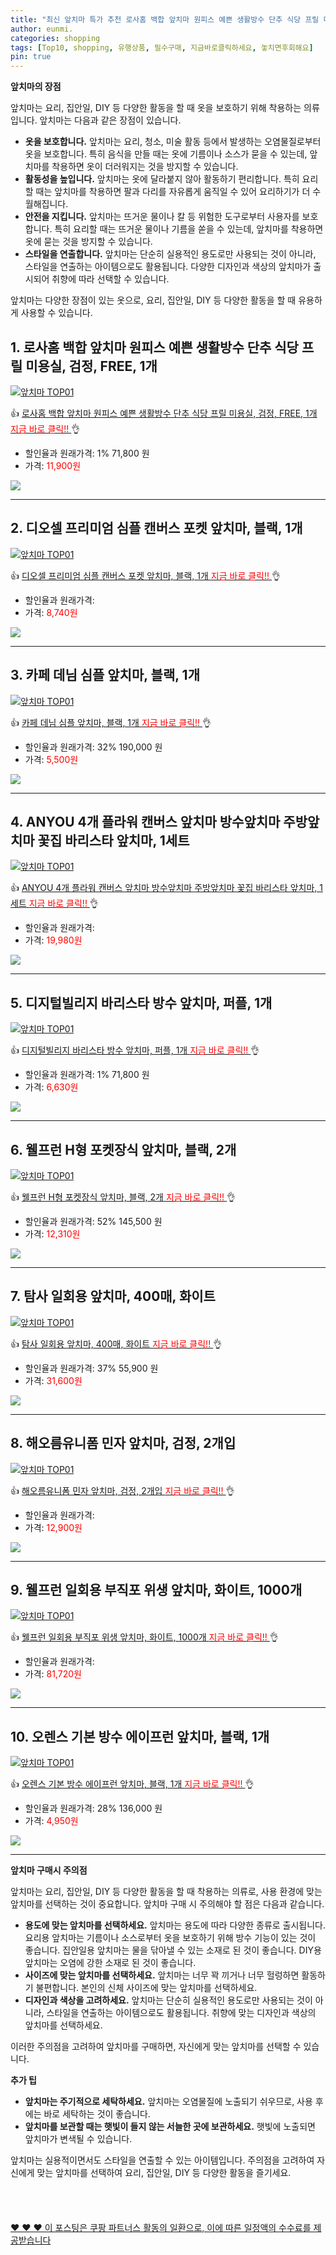 ```yaml
---
title: "최신 앞치마 특가 추천 로사홈 백합 앞치마 원피스 예쁜 생활방수 단추 식당 프릴 미용실, 검정, FREE, 1개 비교 장점"
author: eunmi.
categories: shopping
tags: [Top10, shopping, 유행상품, 필수구매, 지금바로클릭하세요, 놓치면후회해요]
pin: true
---
```

**앞치마의 장점**

앞치마는 요리, 집안일, DIY 등 다양한 활동을 할 때 옷을 보호하기 위해 착용하는 의류입니다. 앞치마는 다음과 같은 장점이 있습니다.

* **옷을 보호합니다.** 앞치마는 요리, 청소, 미술 활동 등에서 발생하는 오염물질로부터 옷을 보호합니다. 특히 음식을 만들 때는 옷에 기름이나 소스가 묻을 수 있는데, 앞치마를 착용하면 옷이 더러워지는 것을 방지할 수 있습니다.
* **활동성을 높입니다.** 앞치마는 옷에 달라붙지 않아 활동하기 편리합니다. 특히 요리할 때는 앞치마를 착용하면 팔과 다리를 자유롭게 움직일 수 있어 요리하기가 더 수월해집니다.
* **안전을 지킵니다.** 앞치마는 뜨거운 물이나 칼 등 위험한 도구로부터 사용자를 보호합니다. 특히 요리할 때는 뜨거운 물이나 기름을 쏟을 수 있는데, 앞치마를 착용하면 옷에 묻는 것을 방지할 수 있습니다.
* **스타일을 연출합니다.** 앞치마는 단순히 실용적인 용도로만 사용되는 것이 아니라, 스타일을 연출하는 아이템으로도 활용됩니다. 다양한 디자인과 색상의 앞치마가 출시되어 취향에 따라 선택할 수 있습니다.

앞치마는 다양한 장점이 있는 옷으로, 요리, 집안일, DIY 등 다양한 활동을 할 때 유용하게 사용할 수 있습니다.

   

## 1. 로사홈 백합 앞치마 원피스 예쁜 생활방수 단추 식당 프릴 미용실, 검정, FREE, 1개

[![앞치마 TOP01](https://thumbnail10.coupangcdn.com/thumbnails/remote/230x230ex/image/vendor_inventory/bf7f/ac1cb663d5aaec5b9932349525eb7c0f425c76cca936a85bc1373b62b46a.jpg)](https://link.coupang.com/re/AFFSDP?lptag=AF3617701&subid=GithubCoopas&pageKey=5541942960&traceid=V0-153&itemId=8730975955&vendorItemId=75166511106)


👍 [로사홈 백합 앞치마 원피스 예쁜 생활방수 단추 식당 프릴 미용실, 검정, FREE, 1개 <font color=red> 지금 바로 클릭!! </font> ](https://link.coupang.com/re/AFFSDP?lptag=AF3617701&subid=GithubCoopas&pageKey=5541942960&traceid=V0-153&itemId=8730975955&vendorItemId=75166511106) 👌 


- 할인율과 원래가격: 1%  71,800   원
- 가격: <span style='color:red'>11,900원</span>

[![](/discount_price.png)](https://link.coupang.com/re/AFFSDP?lptag=AF3617701&subid=GithubCoopas&pageKey=5541942960&traceid=V0-153&itemId=8730975955&vendorItemId=75166511106)

---


   

## 2. 디오셀 프리미엄 심플 캔버스 포켓 앞치마, 블랙, 1개

[![앞치마 TOP01](https://thumbnail7.coupangcdn.com/thumbnails/remote/230x230ex/image/retail/images/9520408818532247-ce722b06-7f41-4166-b5a4-29f3106ca07a.jpg)](https://link.coupang.com/re/AFFSDP?lptag=AF3617701&subid=GithubCoopas&pageKey=7110400280&traceid=V0-153&itemId=17773505321&vendorItemId=78530288061)


👍 [디오셀 프리미엄 심플 캔버스 포켓 앞치마, 블랙, 1개 <font color=red> 지금 바로 클릭!! </font> ](https://link.coupang.com/re/AFFSDP?lptag=AF3617701&subid=GithubCoopas&pageKey=7110400280&traceid=V0-153&itemId=17773505321&vendorItemId=78530288061) 👌 


- 할인율과 원래가격: 
- 가격: <span style='color:red'>8,740원</span>

[![](/discount_price.png)](https://link.coupang.com/re/AFFSDP?lptag=AF3617701&subid=GithubCoopas&pageKey=7110400280&traceid=V0-153&itemId=17773505321&vendorItemId=78530288061)

---


   

## 3. 카페 데님 심플 앞치마, 블랙, 1개

[![앞치마 TOP01](https://thumbnail7.coupangcdn.com/thumbnails/remote/230x230ex/image/retail/images/2021/05/27/18/1/c21284c0-8abb-4fff-a94a-c20a75a4c7c9.jpg)](https://link.coupang.com/re/AFFSDP?lptag=AF3617701&subid=GithubCoopas&pageKey=5581660993&traceid=V0-153&itemId=8922477059&vendorItemId=76209065112)


👍 [카페 데님 심플 앞치마, 블랙, 1개 <font color=red> 지금 바로 클릭!! </font> ](https://link.coupang.com/re/AFFSDP?lptag=AF3617701&subid=GithubCoopas&pageKey=5581660993&traceid=V0-153&itemId=8922477059&vendorItemId=76209065112) 👌 


- 할인율과 원래가격: 32%  190,000   원
- 가격: <span style='color:red'>5,500원</span>

[![](/discount_price.png)](https://link.coupang.com/re/AFFSDP?lptag=AF3617701&subid=GithubCoopas&pageKey=5581660993&traceid=V0-153&itemId=8922477059&vendorItemId=76209065112)

---


   

## 4. ANYOU 4개 플라워 캔버스 앞치마 방수앞치마 주방앞치마 꽃집 바리스타 앞치마, 1세트

[![앞치마 TOP01](https://thumbnail7.coupangcdn.com/thumbnails/remote/230x230ex/image/vendor_inventory/f8c9/9459379f8edbf78051cd66132a5ef7b2db8436954ce41c2633058214996d.jpg)](https://link.coupang.com/re/AFFSDP?lptag=AF3617701&subid=GithubCoopas&pageKey=7173035726&traceid=V0-153&itemId=18075560662&vendorItemId=87246380867)


👍 [ANYOU 4개 플라워 캔버스 앞치마 방수앞치마 주방앞치마 꽃집 바리스타 앞치마, 1세트 <font color=red> 지금 바로 클릭!! </font> ](https://link.coupang.com/re/AFFSDP?lptag=AF3617701&subid=GithubCoopas&pageKey=7173035726&traceid=V0-153&itemId=18075560662&vendorItemId=87246380867) 👌 


- 할인율과 원래가격: 
- 가격: <span style='color:red'>19,980원</span>

[![](/discount_price.png)](https://link.coupang.com/re/AFFSDP?lptag=AF3617701&subid=GithubCoopas&pageKey=7173035726&traceid=V0-153&itemId=18075560662&vendorItemId=87246380867)

---


   

## 5. 디지털빌리지 바리스타 방수 앞치마, 퍼플, 1개

[![앞치마 TOP01](https://thumbnail7.coupangcdn.com/thumbnails/remote/230x230ex/image/retail/images/2021/05/25/18/1/d3c136e1-a7c8-4eb3-abd1-2001af138664.jpg)](https://link.coupang.com/re/AFFSDP?lptag=AF3617701&subid=GithubCoopas&pageKey=5569383790&traceid=V0-153&itemId=8864021355&vendorItemId=76150724058)


👍 [디지털빌리지 바리스타 방수 앞치마, 퍼플, 1개 <font color=red> 지금 바로 클릭!! </font> ](https://link.coupang.com/re/AFFSDP?lptag=AF3617701&subid=GithubCoopas&pageKey=5569383790&traceid=V0-153&itemId=8864021355&vendorItemId=76150724058) 👌 


- 할인율과 원래가격: 1%  71,800   원
- 가격: <span style='color:red'>6,630원</span>

[![](/discount_price.png)](https://link.coupang.com/re/AFFSDP?lptag=AF3617701&subid=GithubCoopas&pageKey=5569383790&traceid=V0-153&itemId=8864021355&vendorItemId=76150724058)

---


   

## 6. 웰프런 H형 포켓장식 앞치마, 블랙, 2개

[![앞치마 TOP01](https://thumbnail7.coupangcdn.com/thumbnails/remote/230x230ex/image/retail/images/2022/11/28/15/5/c67f7a7c-9fb5-423d-8e03-b503e4c542e4.jpg)](https://link.coupang.com/re/AFFSDP?lptag=AF3617701&subid=GithubCoopas&pageKey=6954082736&traceid=V0-153&itemId=16906460180&vendorItemId=84084567508)


👍 [웰프런 H형 포켓장식 앞치마, 블랙, 2개 <font color=red> 지금 바로 클릭!! </font> ](https://link.coupang.com/re/AFFSDP?lptag=AF3617701&subid=GithubCoopas&pageKey=6954082736&traceid=V0-153&itemId=16906460180&vendorItemId=84084567508) 👌 


- 할인율과 원래가격: 52%  145,500   원
- 가격: <span style='color:red'>12,310원</span>

[![](/discount_price.png)](https://link.coupang.com/re/AFFSDP?lptag=AF3617701&subid=GithubCoopas&pageKey=6954082736&traceid=V0-153&itemId=16906460180&vendorItemId=84084567508)

---


   

## 7. 탐사 일회용 앞치마, 400매, 화이트

[![앞치마 TOP01](https://thumbnail7.coupangcdn.com/thumbnails/remote/230x230ex/image/retail/images/816798224931275-8c22e3f3-475c-4be7-8588-91dc6c9f362a.jpg)](https://link.coupang.com/re/AFFSDP?lptag=AF3617701&subid=GithubCoopas&pageKey=6804782981&traceid=V0-153&itemId=16078194252&vendorItemId=83277212396)


👍 [탐사 일회용 앞치마, 400매, 화이트 <font color=red> 지금 바로 클릭!! </font> ](https://link.coupang.com/re/AFFSDP?lptag=AF3617701&subid=GithubCoopas&pageKey=6804782981&traceid=V0-153&itemId=16078194252&vendorItemId=83277212396) 👌 


- 할인율과 원래가격: 37%  55,900   원
- 가격: <span style='color:red'>31,600원</span>

[![](/discount_price.png)](https://link.coupang.com/re/AFFSDP?lptag=AF3617701&subid=GithubCoopas&pageKey=6804782981&traceid=V0-153&itemId=16078194252&vendorItemId=83277212396)

---


   

## 8. 해오름유니폼 민자 앞치마, 검정, 2개입

[![앞치마 TOP01](https://thumbnail9.coupangcdn.com/thumbnails/remote/230x230ex/image/retail/images/1862400086281821-de493b28-0d67-40ca-8265-d77464f71160.jpg)](https://link.coupang.com/re/AFFSDP?lptag=AF3617701&subid=GithubCoopas&pageKey=25917330&traceid=V0-153&itemId=642211429&vendorItemId=4673995525)


👍 [해오름유니폼 민자 앞치마, 검정, 2개입 <font color=red> 지금 바로 클릭!! </font> ](https://link.coupang.com/re/AFFSDP?lptag=AF3617701&subid=GithubCoopas&pageKey=25917330&traceid=V0-153&itemId=642211429&vendorItemId=4673995525) 👌 


- 할인율과 원래가격: 
- 가격: <span style='color:red'>12,900원</span>

[![](/discount_price.png)](https://link.coupang.com/re/AFFSDP?lptag=AF3617701&subid=GithubCoopas&pageKey=25917330&traceid=V0-153&itemId=642211429&vendorItemId=4673995525)

---


   

## 9. 웰프런 일회용 부직포 위생 앞치마, 화이트, 1000개

[![앞치마 TOP01](https://thumbnail7.coupangcdn.com/thumbnails/remote/230x230ex/image/retail/images/4418134300527842-15c24048-681b-4f3e-928c-2cc76576c4f3.jpg)](https://link.coupang.com/re/AFFSDP?lptag=AF3617701&subid=GithubCoopas&pageKey=2080395184&traceid=V0-153&itemId=16494449519&vendorItemId=83682214301)


👍 [웰프런 일회용 부직포 위생 앞치마, 화이트, 1000개 <font color=red> 지금 바로 클릭!! </font> ](https://link.coupang.com/re/AFFSDP?lptag=AF3617701&subid=GithubCoopas&pageKey=2080395184&traceid=V0-153&itemId=16494449519&vendorItemId=83682214301) 👌 


- 할인율과 원래가격: 
- 가격: <span style='color:red'>81,720원</span>

[![](/discount_price.png)](https://link.coupang.com/re/AFFSDP?lptag=AF3617701&subid=GithubCoopas&pageKey=2080395184&traceid=V0-153&itemId=16494449519&vendorItemId=83682214301)

---


   

## 10. 오렌스 기본 방수 에이프런 앞치마, 블랙, 1개

[![앞치마 TOP01](https://thumbnail6.coupangcdn.com/thumbnails/remote/230x230ex/image/rs_quotation_api/hrvstiox/312c3a0dfb094428831e014251792c69.jpg)](https://link.coupang.com/re/AFFSDP?lptag=AF3617701&subid=GithubCoopas&pageKey=7355570401&traceid=V0-153&itemId=18938668929&vendorItemId=86065209603)


👍 [오렌스 기본 방수 에이프런 앞치마, 블랙, 1개 <font color=red> 지금 바로 클릭!! </font> ](https://link.coupang.com/re/AFFSDP?lptag=AF3617701&subid=GithubCoopas&pageKey=7355570401&traceid=V0-153&itemId=18938668929&vendorItemId=86065209603) 👌 


- 할인율과 원래가격: 28%  136,000   원
- 가격: <span style='color:red'>4,950원</span>

[![](/discount_price.png)](https://link.coupang.com/re/AFFSDP?lptag=AF3617701&subid=GithubCoopas&pageKey=7355570401&traceid=V0-153&itemId=18938668929&vendorItemId=86065209603)

---
**앞치마 구매시 주의점**

앞치마는 요리, 집안일, DIY 등 다양한 활동을 할 때 착용하는 의류로, 사용 환경에 맞는 앞치마를 선택하는 것이 중요합니다. 앞치마 구매 시 주의해야 할 점은 다음과 같습니다.

* **용도에 맞는 앞치마를 선택하세요.** 앞치마는 용도에 따라 다양한 종류로 출시됩니다. 요리용 앞치마는 기름이나 소스로부터 옷을 보호하기 위해 방수 기능이 있는 것이 좋습니다. 집안일용 앞치마는 물을 닦아낼 수 있는 소재로 된 것이 좋습니다. DIY용 앞치마는 오염에 강한 소재로 된 것이 좋습니다.
* **사이즈에 맞는 앞치마를 선택하세요.** 앞치마는 너무 꽉 끼거나 너무 헐렁하면 활동하기 불편합니다. 본인의 신체 사이즈에 맞는 앞치마를 선택하세요.
* **디자인과 색상을 고려하세요.** 앞치마는 단순히 실용적인 용도로만 사용되는 것이 아니라, 스타일을 연출하는 아이템으로도 활용됩니다. 취향에 맞는 디자인과 색상의 앞치마를 선택하세요.

이러한 주의점을 고려하여 앞치마를 구매하면, 자신에게 맞는 앞치마를 선택할 수 있습니다.

**추가 팁**

* **앞치마는 주기적으로 세탁하세요.** 앞치마는 오염물질에 노출되기 쉬우므로, 사용 후에는 바로 세탁하는 것이 좋습니다.
* **앞치마를 보관할 때는 햇빛이 들지 않는 서늘한 곳에 보관하세요.** 햇빛에 노출되면 앞치마가 변색될 수 있습니다.

앞치마는 실용적이면서도 스타일을 연출할 수 있는 아이템입니다. 주의점을 고려하여 자신에게 맞는 앞치마를 선택하여 요리, 집안일, DIY 등 다양한 활동을 즐기세요.<br><br><br><br><br> [ ❤ ❤ ❤ 이 포스팅은 쿠팡 파트너스 활동의 일환으로, 이에 따른 일정액의 수수료를 제공받습니다](https://link.coupang.com/a/bcEFyh)